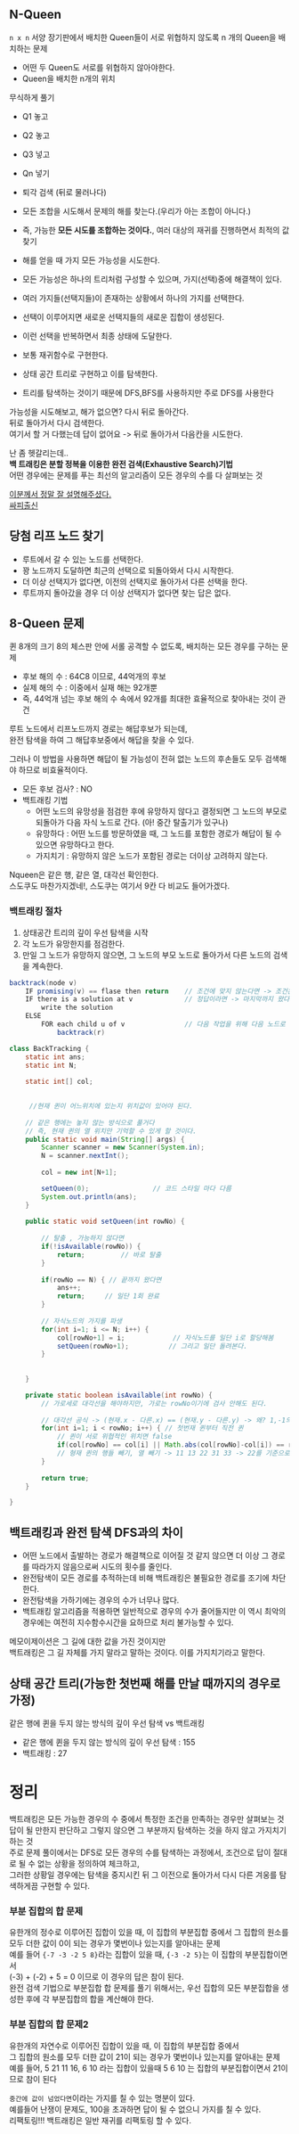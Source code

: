 ## N-Queen   
`n x n` 서양 장기판에서 배치한 Queen들이 서로 위협하지 않도록 n 개의 Queen을 배치하는 문제  
  
* 어떤 두 Queen도 서로를 위협하지 않아야한다.     
* Queen을 배치한 n개의 위치          

무식하게 풀기   
* Q1 놓고
* Q2 놓고
* Q3 넣고 
* Qn 넣기  

* 퇴각 검색 (뒤로 물러나다)    
* 모든 조합을 시도해서 문제의 해를 찾는다.(우리가 아는 조합이 아니다.)   
* 즉, 가능한 **모든 시도를 조합하는 것이다.**, 여러 대상의 재귀를 진행하면서 최적의 값 찾기       
* 해를 얻을 때 가지 모든 가능성을 시도한다.  
* 모든 가능성은 하나의 트리처럼 구성할 수 있으며, 가지(선택)중에 해결책이 있다.  
* 여러 가지들(선택지들)이 존재하는 상황에서 하나의 가지를 선택한다.  
* 선택이 이루어지면 새로운 선택지들의 새로운 집합이 생성된다.   
* 이런 선택을 반복하면서 최종 상태에 도달한다.   
* 보통 재귀함수로 구현한다.      
* 상태 공간 트리로 구현하고 이를 탐색한다.  
* 트리를 탐색하는 것이기 때문에 DFS,BFS를 사용하지만 주로 DFS를 사용한다       
      
가능성을 시도해보고, 해가 없으면? 다시 뒤로 돌아간다.      
뒤로 돌아가서 다시 검색한다.   
여기서 할 거 다했는데 답이 없어요 -> 뒤로 돌아가서 다음칸을 시도한다.      

    
    
난 좀 헷갈리는데..    
**백 트래킹은 분할 정복을 이용한 완전 검색(Exhaustive Search)기법**      
어떤 경우에는 문제를 푸는 최선의 알고리즘이 모든 경우의 수를 다 살펴보는 것     
     
[이분께서 정말 잘 설명해주셨다.](https://gamedevlog.tistory.com/49)    
[싸피출신](https://94incheon.github.io/algorithm/Backtracking/)

## 당첨 리프 노드 찾기  
* 루트에서 갈 수 있는 노드를 선택한다.   
* 꽝 노드까지 도달하면 최근의 선택으로 되돌아와서 다시 시작한다.   
* 더 이상 선택지가 없다면, 이전의 선택지로 돌아가서 다른 선택을 한다.   
* 루트까지 돌아갔을 경우 더 이상 선택지가 없다면 찾는 답은 없다.   


## 8-Queen 문제  
퀸 8개의 크기 8의 체스판 안에 서롤 공격할 수 없도록, 배치하는 모든 경우를 구하는 문제   

* 후보 해의 수 : 64C8 이므로, 44억개의 후보   
* 실제 해의 수 : 이중에서 실재 해는 92개뿐  
* 즉, 44억개 넘는 후보 해의 수 속에서 92개를 최대한 효율적으로 찾아내는 것이 관건   

루트 노드에서 리프노드까지 경로는 해답후보가 되는데,   
완전 탐색을 하여 그 해답후보중에서 해답을 찾을 수 있다.  
  
그러나 이 방법을 사용하면 해답이 될 가능성이 전혀 없는 노드의 후손들도 모두 검색해야 하므로 비효율적이다.  

* 모든 후보 검사? : NO
* 백트래킹 기법
  * 어떤 노드의 유망성을 점검한 후에 유망하지 않다고 결정되면 그 노드의 부모로 되돌아가 다음 자식 노드로 간다. (아! 중간 탈출기가 있구나)   
  * 유망하다 : 어떤 노드를 방문하였을 때, 그 노드를 포함한 경로가 해답이 될 수 있으면 유망하다고 한다.  
  * 가지치기 : 유망하지 않은 노드가 포함된 경로는 더이상 고려하지 않는다.     
      
Nqueen은 같은 행, 같은 열, 대각선 확인한다.           
스도쿠도 마찬가지겠네!, 스도쿠는 여기서 9칸 다 비교도 들어가겠다.      

### 백트래킹 절차  
1. 상태공간 트리의 깊이 우선 탐색을 시작
2. 각 노드가 유망한지를 점검한다.  
3. 만일 그 노드가 유망하지 않으면, 그 노드의 부모 노드로 돌아가서 다른 노드의 검색을 계속한다.     

```java
backtrack(node v) 
    IF promising(v) == flase then return    // 조건에 맞지 않는다면 -> 조건은 여러개다 (퀸을 놓을 수 있는지, 최대값이 나온 경우)       
    IF there is a solution at v             // 정답이라면 -> 마지막까지 왔다면, 최소갑이면  
        write the solution 
    ELSE
        FOR each child u of v               // 다음 작업을 위해 다음 노드로 이동 조합과 비슷한 방식
            backtrack(r)   

```

```java
class BackTracking {
	static int ans;  
	static int N;  
	
	static int[] col;
	

	 //현재 퀸이 어느위치에 있는지 위치값이 있어야 된다.      
	    
	// 같은 행에는 놓지 않는 방식으로 풀거다
	// 즉, 현재 퀸의 열 위치만 기억할 수 있게 할 것이다. 
	public static void main(String[] args) {
		Scanner scanner = new Scanner(System.in);
		N = scanner.nextInt();
		
		col = new int[N+1];

		setQueen(0);				// 코드 스타일 마다 다름 
		System.out.println(ans);
	}
	
	public static void setQueen(int rowNo) {
		
		// 탈출 , 가능하지 않다면
		if(!isAvailable(rowNo)) {
			return;			// 바로 탈출 
		}
		
		if(rowNo == N) { // 끝까지 왔다면 
			ans++;
			return;		// 일단 1회 완료  
		}
		
		// 자식노드의 가지를 파생  
		for(int i=1; i <= N; i++) {
			col[rowNo+1] = i;			 // 자식노드를 일단 i로 할당해봄 
			setQueen(rowNo+1);			// 그리고 일단 돌려본다.  
		}
		
		
	}

	private static boolean isAvailable(int rowNo) {
		// 가로세로 대각선을 해야하지만, 가로는 rowNo이기에 검사 안해도 된다.    
		
		// 대각선 공식 -> (현재.x - 다른.x) == (현재.y - 다른.y) -> 왜? 1,-1의 조합이니까   
		for(int i=1; i < rowNo; i++) { // 첫번재 퀸부터 직전 퀸
			// 퀸이 서로 위협적인 위치면 false
			if(col[rowNo] == col[i] || Math.abs(col[rowNo]-col[i]) == rowNo - i) return false;
			// 형재 퀸의 행들 빼기, 열 빼기 -> 11 13 22 31 33 -> 22를 기준으로 모든 계산 값은 11이라는 값이 나온다.,  
		}
		
		return true;
	}

}
```

## 백트래킹과 완전 탐색 DFS과의 차이      
* 어떤 노드에서 출발하는 경로가 해결책으로 이어질 것 같지 않으면 더 이상 그 경로를 따라가지 않음으로써 시도의 횟수를 줄인다.   
* 완전탐색이 모든 경로를 추적하는데 비해 백트래킹은 불필요한 경로를 조기에 차단한다.  
* 완전탐색을 가하기에는 경우의 수가 너무나 많다.     
* 백트래킹 알고리즘을 적용하면 일반적으로 경우의 수가 줄어들지만 이 역시 최악의 경우에는 여전히 지수함수시간을 요하므로 처리 불가능할 수 있다.     
    
메모이제이션은 그 길에 대한 값을 가진 것이지만        
백트래킹은 그 길 자체를 가지 말라고 말하는 것이다. 이를 가지치기라고 말한다.   

## 상태 공간 트리(가능한 첫번째 해를 만날 때까지의 경우로 가정)   
같은 행에 퀸을 두지 않는 방식의 깊이 우선 탐색 vs 백트래킹   
  
* 같은 행에 퀸을 두지 않는 방식의 깊이 우선 탐색 : 155 
* 백트래킹 : 27    

# 정리
백트래킹은 모든 가능한 경우의 수 중에서 특정한 조건을 만족하는 경우만 살펴보는 것  
답이 될 만한지 판단하고 그렇지 않으면 그 부분까지 탐색하는 것을 하지 않고 가지치기 하는 것  
주로 문제 풀이에서는 DFS로 모든 경우의 수를 탐색하는 과정에서, 조건으로 답이 절대로 될 수 없는 상황을 정의하여 체크하고,   
그러한 상황일 경우에는 탐색을 중지시킨 뒤 그 이전으로 돌아가서 다시 다른 겨웅를 탐색하게끔 구현할 수 있다.   

### 부분 집합의 합 문제 
유한개의 정수로 이루어진 집합이 있을 때, 이 집합의 부분집합 중에서 그 집합의 원소를 모두 더한 값이 0이 되는 경우가 몇번이나 있는지를 알아내는 문제   
예를 들어 `{-7 -3 -2 5 8}`라는 집합이 있을 때, `{-3 -2 5}`는 이 집합의 부분집합이면서  
(-3) + (-2) + 5 = 0 이므로 이 경우의 답은 참이 된다.  
완전 검색 기법으로 부분집합 합 문제를 풀기 위해서는, 우선 집합의 모든 부분집합을 생성한 후에 각 부분집합의 합을 계산해야 한다.   


### 부분 집합의 합 문제2   
유한개의 자연수로 이루어진 집합이 있을 때, 이 집합의 부분집합 중에서  
그 집합의 원소를 모두 더한 값이 21이 되는 경우가 몇번이나 있는지를 알아내는 문제   
예를 들어, 5 21 11 16, 6 10 라는 집합이 있을때 5 6 10 는 집합의 부분집합이면서 21이므로 참이 된다  
      
`중간에 값이 넘었다면`이라는 가지를 칠 수 있는 명분이 있다.        
예를들어 난쟁이 문제도, 100을 초과하면 답이 될 수 없으니 가지를 칠 수 있다.   
리팩토링!!! 백트래킹은 일반 재귀를 리팩토링 할 수 있다.  
